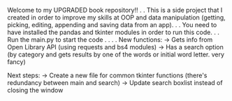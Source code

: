 Welcome to my UPGRADED book repository!!
.
.
This is a side project that I created in order to improve my skills at OOP and data manipulation (getting, picking, editing, appending and saving data from an app).
.
.
You need to have installed the pandas and tkinter modules in order to run this code.
.
.
Run the main.py to start the code
.
.
.
.
New functions:
-> Gets info from Open Library API (using requests and bs4 modules)
-> Has a search option (by category and gets results by one of the words or initial word letter. very fancy)


Next steps:
-> Create a new file for common tkinter functions (there's redundancy between main and search)
-> Update search boxlist instead of closing the window

